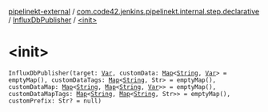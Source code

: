 [pipelinekt-external](../../index.md) / [com.code42.jenkins.pipelinekt.internal.step.declarative](../index.md) / [InfluxDbPublisher](index.md) / [&lt;init&gt;](./-init-.md)

# &lt;init&gt;

`InfluxDbPublisher(target: `[`Var`](../../com.code42.jenkins.pipelinekt.core.vars/-var/index.md)`, customData: `[`Map`](https://kotlinlang.org/api/latest/jvm/stdlib/kotlin.collections/-map/index.html)`<`[`String`](https://kotlinlang.org/api/latest/jvm/stdlib/kotlin/-string/index.html)`, `[`Var`](../../com.code42.jenkins.pipelinekt.core.vars/-var/index.md)`> = emptyMap(), customDataTags: `[`Map`](https://kotlinlang.org/api/latest/jvm/stdlib/kotlin.collections/-map/index.html)`<`[`String`](https://kotlinlang.org/api/latest/jvm/stdlib/kotlin/-string/index.html)`, Str> = emptyMap(), customDataMap: `[`Map`](https://kotlinlang.org/api/latest/jvm/stdlib/kotlin.collections/-map/index.html)`<`[`String`](https://kotlinlang.org/api/latest/jvm/stdlib/kotlin/-string/index.html)`, `[`Map`](https://kotlinlang.org/api/latest/jvm/stdlib/kotlin.collections/-map/index.html)`<`[`String`](https://kotlinlang.org/api/latest/jvm/stdlib/kotlin/-string/index.html)`, `[`Var`](../../com.code42.jenkins.pipelinekt.core.vars/-var/index.md)`>> = emptyMap(), customDataMapTags: `[`Map`](https://kotlinlang.org/api/latest/jvm/stdlib/kotlin.collections/-map/index.html)`<`[`String`](https://kotlinlang.org/api/latest/jvm/stdlib/kotlin/-string/index.html)`, `[`Map`](https://kotlinlang.org/api/latest/jvm/stdlib/kotlin.collections/-map/index.html)`<`[`String`](https://kotlinlang.org/api/latest/jvm/stdlib/kotlin/-string/index.html)`, Str>> = emptyMap(), customPrefix: Str? = null)`